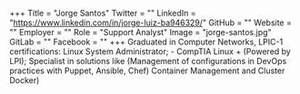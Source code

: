 +++
Title = "Jorge Santos"
Twitter = ""
LinkedIn = "https://www.linkedin.com/in/jorge-luiz-ba946329/"
GitHub = ""
Website = ""
Employer = ""
Role = "Support Analyst"
Image = "jorge-santos.jpg"
GitLab = ""
Facebook = ""
+++
Graduated in Computer Networks, LPIC-1 certifications: Linux System Administrator; - CompTIA Linux &#43; (Powered by LPI); Specialist in solutions like (Management of configurations in DevOps practices with Puppet, Ansible, Chef) Container Management and Cluster Docker)